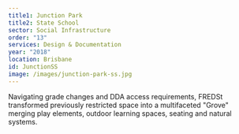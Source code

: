 ```yaml
---
title1: Junction Park
title2: State School
sector: Social Infrastructure
order: "13"
services: Design & Documentation
year: "2018"
location: Brisbane
id: JunctionSS
image: /images/junction-park-ss.jpg
---
```

Navigating grade changes and DDA access requirements, FREDSt transformed previously restricted space into a multifaceted "Grove" merging play elements, outdoor learning spaces, seating and natural systems.